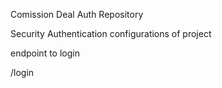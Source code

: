 Comission Deal Auth Repository


Security Authentication configurations of project


endpoint to login 

/login
